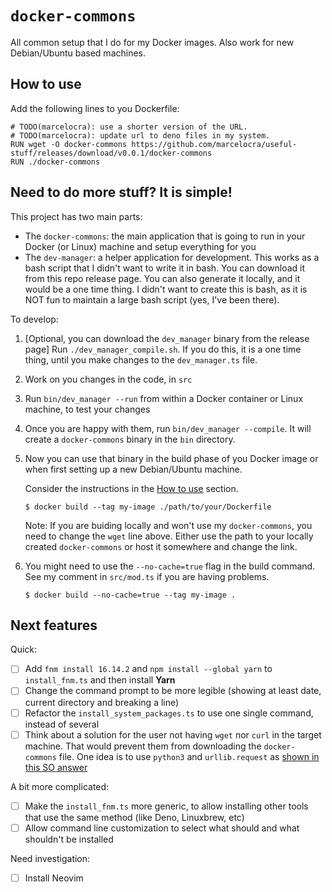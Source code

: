 # `docker-commons`

All common setup that I do for my Docker images. Also work for new Debian/Ubuntu
based machines.

## How to use

Add the following lines to you Dockerfile:

```docker
# TODO(marcelocra): use a shorter version of the URL.
# TODO(marcelocra): update url to deno files in my system.
RUN wget -O docker-commons https://github.com/marcelocra/useful-stuff/releases/download/v0.0.1/docker-commons
RUN ./docker-commons
```

## Need to do more stuff? It is simple!

This project has two main parts:

- The `docker-commons`: the main application that is going to run in your Docker
  (or Linux) machine and setup everything for you
- The `dev-manager`: a helper application for development. This works as a bash
  script that I didn't want to write it in bash. You can download it from this
  repo release page. You can also generate it locally, and it would be a one
  time thing. I didn't want to create this is bash, as it is NOT fun to maintain
  a large bash script (yes, I've been there).

To develop:

1. [Optional, you can download the `dev_manager` binary from the release page]
   Run `./dev_manager_compile.sh`. If you do this, it is a one time thing, until
   you make changes to the `dev_manager.ts` file.
1. Work on you changes in the code, in `src`
1. Run `bin/dev_manager --run` from within a Docker container or Linux machine,
   to test your changes
1. Once you are happy with them, run `bin/dev_manager --compile`. It will create
   a `docker-commons` binary in the `bin` directory.
1. Now you can use that binary in the build phase of you Docker image or when
   first setting up a new Debian/Ubuntu machine.

   Consider the instructions in the [How to use](#how-to-use) section.

   `$ docker build --tag my-image ./path/to/your/Dockerfile`

   Note: If you are buiding locally and won't use my `docker-commons`, you need
   to change the `wget` line above. Either use the path to your locally created
   `docker-commons` or host it somewhere and change the link.

1. You might need to use the `--no-cache=true` flag in the build command. See my
   comment in `src/mod.ts` if you are having problems.

   `$ docker build --no-cache=true --tag my-image .`

## Next features

Quick:

- [ ] Add `fnm install 16.14.2` and `npm install --global yarn` to
      `install_fnm.ts` and then install **Yarn**
- [ ] Change the command prompt to be more legible (showing at least date,
      current directory and breaking a line)
- [ ] Refactor the `install_system_packages.ts` to use one single command,
      instead of several
- [ ] Think about a solution for the user not having `wget` nor `curl` in the
      target machine. That would prevent them from downloading the
      `docker-commons` file. One idea is to use `python3` and `urllib.request`
      as [shown in this SO answer](https://stackoverflow.com/a/22776/1814970)

A bit more complicated:

- [ ] Make the `install_fnm.ts` more generic, to allow installing other tools
      that use the same method (like Deno, Linuxbrew, etc)
- [ ] Allow command line customization to select what should and what shouldn't
      be installed

Need investigation:

- [ ] Install Neovim
